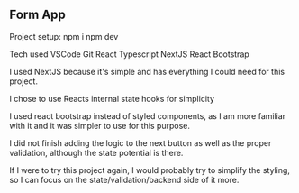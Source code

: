## Form App

Project setup:
npm i
npm dev

Tech used
VSCode
Git
React
Typescript
NextJS
React Bootstrap

I used NextJS because it's simple and has everything I could need for this project.

I chose to use Reacts internal state hooks for simplicity

I used react bootstrap instead of styled components, as I am more familiar with it and it was simpler to use for this purpose.

I did not finish adding the logic to the next button as well as the proper validation, although the state potential is there.

If I were to try this project again, I would probably try to simplify the styling, so I can focus on the state/validation/backend side of it more.

